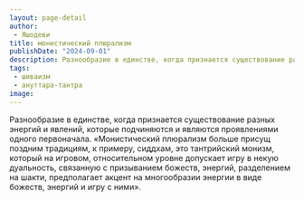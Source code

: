 ```yaml
---
layout: page-detail
author:
 - Яшодеви
title: монистический плюрализм
publishDate: "2024-09-01"
description: Разнообразие в единстве, когда признается существование разных энергий и явлений, которые подчиняются и являются проявлениями одного первоначала.
tags:
 - шиваизм
 - ануттара-тантра
image: 
---
```


Разнообразие в единстве, когда признается существование разных энергий и явлений, которые подчиняются и являются проявлениями одного первоначала.
 «Монистический плюрализм больше присущ поздним традициям, к примеру, сиддхам, это тантрийский монизм, который на игровом, относительном уровне допускает игру в некую дуальность, связанную с призыванием божеств, энергий, разделением на шакти, предполагает акцент на многообразии энергии в виде божеств, энергий и игру с ними».

